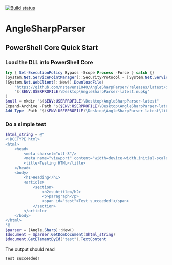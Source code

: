[![Build status](https://ci.appveyor.com/api/projects/status/115e41aqm9s820b5?svg=true)](https://ci.appveyor.com/project/nstevens1040/anglesharpparser)  
# AngleSharpParser  
## PowerShell Core Quick Start  
### Load the DLL into PowerShell Core
```ps1
try { Set-ExecutionPolicy Bypass -Scope Process -Force } catch {}
[System.Net.ServicePointManager]::SecurityProtocol = [System.Net.ServicePointManager]::SecurityProtocol -bor 3072
[System.Net.WebClient]::New().DownloadFile(
    "https://github.com/nstevens1040/AngleSharpParser/releases/latest/download/AngleSharpParser-latest.nupkg",
    "$($ENV:USERPROFILE)\Desktop\AngleSharpParser-latest.nupkg"
)
$null = mkdir "$($ENV:USERPROFILE)\Desktop\AngleSharpParser-latest"
Expand-Archive -Path "$($ENV:USERPROFILE)\Desktop\AngleSharpParser-latest.nupkg" -DestinationPath "$($ENV:USERPROFILE)\Desktop\AngleSharpParser-latest"
Add-Type -Path "$($ENV:USERPROFILE)\Desktop\AngleSharpParser-latest\lib\net6.0\AngleSharpParser.dll"
```  
### Do a simple test
```ps1
$html_string = @"
<!DOCTYPE html>
<html>
    <head>
        <meta charset="utf-8"/>
        <meta name="viewport" content="width=device-width,initial-scale=1"/>
        <title>Testing HTML</title>
    </head>
    <body>
        <h1>Heading</h1>
        <article>
            <section>
                <h2>subtitle</h2>
                <p>paragraph</p>
                <span id="test">Test succeeded!</span>
            </section>
        </article>
    </body>
</html>
"@
$parser = [Angle.Sharp]::New()
$document = $parser.GetDomDocument($html_string)
$document.GetElementById("test").TextContent
```  
The output should read
```ps1
Test succeeded!
```  
